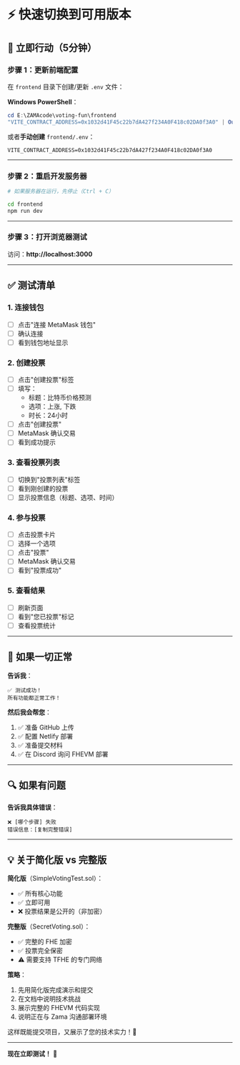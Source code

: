 # ⚡ 快速切换到可用版本

## 🎯 立即行动（5分钟）

### 步骤 1：更新前端配置

在 `frontend` 目录下创建/更新 `.env` 文件：

**Windows PowerShell**：
```powershell
cd E:\ZAMAcode\voting-fun\frontend
"VITE_CONTRACT_ADDRESS=0x1032d41F45c22b7dA427f234A0F418c02DA0f3A0" | Out-File -FilePath .env -Encoding UTF8
```

或者**手动创建** `frontend/.env`：
```env
VITE_CONTRACT_ADDRESS=0x1032d41F45c22b7dA427f234A0F418c02DA0f3A0
```

---

### 步骤 2：重启开发服务器

```bash
# 如果服务器在运行，先停止（Ctrl + C）

cd frontend
npm run dev
```

---

### 步骤 3：打开浏览器测试

访问：**http://localhost:3000**

---

## ✅ 测试清单

### 1. 连接钱包
- [ ] 点击"连接 MetaMask 钱包"
- [ ] 确认连接
- [ ] 看到钱包地址显示

### 2. 创建投票
- [ ] 点击"创建投票"标签
- [ ] 填写：
  - 标题：比特币价格预测
  - 选项：上涨, 下跌
  - 时长：24小时
- [ ] 点击"创建投票"
- [ ] MetaMask 确认交易
- [ ] 看到成功提示

### 3. 查看投票列表
- [ ] 切换到"投票列表"标签
- [ ] 看到刚创建的投票
- [ ] 显示投票信息（标题、选项、时间）

### 4. 参与投票
- [ ] 点击投票卡片
- [ ] 选择一个选项
- [ ] 点击"投票"
- [ ] MetaMask 确认交易
- [ ] 看到"投票成功"

### 5. 查看结果
- [ ] 刷新页面
- [ ] 看到"您已投票"标记
- [ ] 查看投票统计

---

## 📝 如果一切正常

**告诉我**：
```
✅ 测试成功！
所有功能都正常工作！
```

**然后我会帮您**：
1. ✅ 准备 GitHub 上传
2. ✅ 配置 Netlify 部署
3. ✅ 准备提交材料
4. ✅ 在 Discord 询问 FHEVM 部署

---

## 🔍 如果有问题

**告诉我具体错误**：
```
❌ [哪个步骤] 失败
错误信息：[复制完整错误]
```

---

## 💡 关于简化版 vs 完整版

**简化版**（SimpleVotingTest.sol）：
- ✅ 所有核心功能
- ✅ 立即可用
- ❌ 投票结果是公开的（非加密）

**完整版**（SecretVoting.sol）：
- ✅ 完整的 FHE 加密
- ✅ 投票完全保密
- ⚠️  需要支持 TFHE 的专门网络

**策略**：
1. 先用简化版完成演示和提交
2. 在文档中说明技术挑战
3. 展示完整的 FHEVM 代码实现
4. 说明正在与 Zama 沟通部署环境

这样既能提交项目，又展示了您的技术实力！💪

---

**现在立即测试！** 🚀


